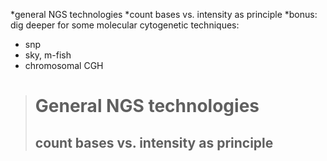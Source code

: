 *general NGS technologies
*count bases vs. intensity as principle
*bonus: dig deeper for some molecular cytogenetic techniques:
- snp
- sky, m-fish
- chromosomal CGH

> # General NGS technologies
>
> ## count bases vs. intensity as principle
